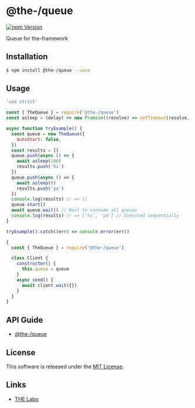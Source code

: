 @the-/queue
==========

<!---
This file is generated by the-tmpl. Do not update manually.
--->

<!-- Badge Start -->
<a name="badges"></a>

[![npm Version][bd_npm_shield_url]][bd_npm_url]

[bd_repo_url]: https://github.com/the-labo/the
[bd_travis_url]: http://travis-ci.org/the-labo/the
[bd_travis_shield_url]: http://img.shields.io/travis/the-labo/the.svg?style=flat
[bd_travis_com_url]: http://travis-ci.com/the-labo/the
[bd_travis_com_shield_url]: https://api.travis-ci.com/the-labo/the.svg?token=
[bd_license_url]: https://github.com/the-labo/the/blob/master/LICENSE
[bd_npm_url]: http://www.npmjs.org/package/@the-/queue
[bd_npm_shield_url]: http://img.shields.io/npm/v/@the-/queue.svg?style=flat
[bd_standard_url]: http://standardjs.com/
[bd_standard_shield_url]: https://img.shields.io/badge/code%20style-standard-brightgreen.svg

<!-- Badge End -->


<!-- Description Start -->
<a name="description"></a>

Queue for the-framework

<!-- Description End -->


<!-- Overview Start -->
<a name="overview"></a>



<!-- Overview End -->


<!-- Sections Start -->
<a name="sections"></a>

<!-- Section from "doc/readme/01.Installation.md.hbs" Start -->

<a name="section-doc-readme-01-installation-md"></a>

Installation
-----

```bash
$ npm install @the-/queue --save
```


<!-- Section from "doc/readme/01.Installation.md.hbs" End -->

<!-- Section from "doc/readme/02.Usage.md.hbs" Start -->

<a name="section-doc-readme-02-usage-md"></a>

Usage
---------

```javascript
'use strict'

const { TheQueue } = require('@the-/queue')
const asleep = (delay) => new Promise((resolve) => setTimeout(resolve, delay))

async function tryExample() {
  const queue = new TheQueue({
    autoStart: false,
  })
  const results = []
  queue.push(async () => {
    await asleep(100)
    results.push('hi')
  })
  queue.push(async () => {
    await asleep(0)
    results.push('yo')
  })
  console.log(results) // => []
  queue.start()
  await queue.wait() // Wait to consume all queues
  console.log(results) // => ['hi', 'yo'] // Executed sequentially
}

tryExample().catch((err) => console.error(err))

{
  const { TheQueue } = require('@the-/queue')

  class Client {
    constructor() {
      this.queue = queue
    }
    async send() {
      await client.wait({})
    }
  }
}

```


<!-- Section from "doc/readme/02.Usage.md.hbs" End -->

<!-- Section from "doc/readme/03.API.md.hbs" Start -->

<a name="section-doc-readme-03-api-md"></a>

## API Guide

- [@the-/queue](./doc/api/api.md#module_@the-/queue)


<!-- Section from "doc/readme/03.API.md.hbs" End -->


<!-- Sections Start -->


<!-- LICENSE Start -->
<a name="license"></a>

License
-------
This software is released under the [MIT License](https://github.com/the-labo/the/blob/master/LICENSE).

<!-- LICENSE End -->


<!-- Links Start -->
<a name="links"></a>

Links
------

+ [THE Labo][the_labo_url]

[the_labo_url]: https://github.com/the-labo

<!-- Links End -->
